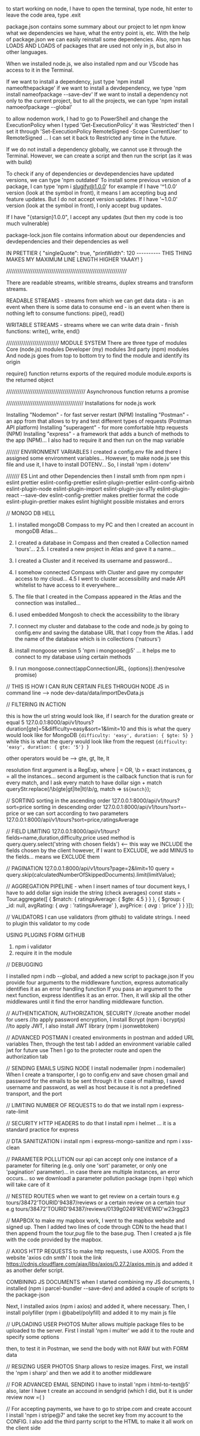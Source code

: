 to start working on node, I have to open the terminal, type node, hit enter
to leave the code area, type .exit

package.json contains some summary about our project to let npm know what we dependencies we have, what the entry point is, etc. With the help of package.json we can easily reinstall some dependencies. Also, npm has LOADS AND LOADS of packages that are used not only in js, but also in other languages.

When we installed node.js, we also installed npm and our VScode has access to it in the Terminal.

If we want to install a dependency, just type 'npm install nameofthepackage'
if we want to install a devdependency, we type 'npm install nameofpackage --save-dev'
If we want to install a dependency not only to the current project, but to all the projects, we can type 'npm install namoeofpackage --global'

to allow nodemon work, I had to go to PowerShell and change the ExecutionPolicy
when I typed
'Get-ExecutionPolicy' it was 'Restricted'
then I set it through
'Set-ExecutionPolicy RemoteSigned -Scope CurrentUser'
to RemoteSigned ...
I can set it back to Restricted any time in the future.

If we do not install a dependency globally, we cannot use it through the Terminal. However, we can create a script and then run the script (as it was with build)

To check if any of dependencies or devdependencies have updated versions, we can type 'npm outdated'
To install some previous version of a package, I can type 'npm i slugify@1.0.0' for example
if I have '^1.0.0' version (look at the symbol in front), it means I am accepting bug and feature updates. But I do not accept version updates.
If I have '~1.0.0' version (look at the symbol in front), I only accept bug updates.

If I have "{starsign}1.0.0", I accept any updates (but then my code is too much vulnerable)

package-lock.json file contains information about our dependencies and devdependencies and their dependencies as well

IN PRETTIER
{
"singleQuote": true,
"printWidth": 120 ---------- THIS THING MAKES MY MAXIMUM LINE LENGTH HIGHER YAAAY!
}

////////////////////////////////////////////////////////////////

There are readable streams, writible streams, duplex streams and transform streams.

READABLE STREAMS - streams from which we can get data
data - is an event when there is some data to consume
end - is an event when there is nothing left to consume
functions: pipe(), read()

WRITABLE STREAMS - streams where we can write data
drain -
finish
functions: write(), write, end()

//////////////////////////// MODULE SYSTEM
There are three type of modules
Core (node.js) modules
Developer (my) modules
3rd party (npm) modules
And node.js goes from top to bottom try to find the module and identify its origin

require() function returns exports of the required module
module.exports is the returned object

//////////////////////////////////////////
Asynchronous function returns a promise

/////////////////////////////////////////
Installations for node.js work

Installing "Nodemon" - for fast server restart (NPM)
Installing "Postman" - an app from that allows to try and test different types of requests (Postman API platform)
Installing "superagent" - for more comfortable http requests (NPM)
Installing "express" - a framework that adds a bunch of methods to the app (NPM)... I also had to require it and then run on the map variable

/////// ENVIRONMENT VARIABLES
I created a config.env file and there I assigned some environment variables... However, to make node.js see this file and use it, I have to install DOTENV... So, I install 'npm i dotenv'

/////// ES Lint and other Dependencies
then I install smth from npm
npm i eslint prettier eslint-config-prettier eslint-plugin-prettier eslint-config-airbnb eslint-plugin-node eslint-plugin-import eslint-plugin-jsx-a11y eslint-plugin-react --save-dev
eslint-config-prettier makes prettier format the code
eslint-plugin-prettier makes eslint highlight possible mistakes and errors

// MONGO DB HELL

1. I installed mongoDB Compass to my PC and then I created an account in mongoDB Atlas...
2. I created a database in Compass and then created a Collection named 'tours'...
   2.5. I created a new project in Atlas and gave it a name...
3. I created a Cluster and it received its username and password...
4. I somehow connected Compass with Cluster and gave my computer access to my cloud...
   4.5 I went to cluster accessibility and made API whitelist to have access to it everywhere...
5. The file that I created in the Compass appeared in the Atlas and the connection was installed...
6. I used embedded Mongosh to check the accessibility to the library

7. I connect my cluster and database to the code and node.js by going to config.env and saving the database URL that I copy from the Atlas. I add the name of the database which is in collections ('natours')
8. install mongoose version 5 'npm i mongoose@5' ... it helps me to connect to my database using certain methods
9. I run mongoose.connect(appConnectionURL, {options}).then(resolve promise)

// THIS IS HOW I CAN RUN CERTAIN FILES THROUGH NODE JS in command line --> node dev-data/data/importDevData.js

// FILTERING IN ACTION

this is how the url string would look like, if I search for the duration greate or equal 5
127.0.0.1:8000/api/v1/tours?duration[gte]=5&difficulty=easy&sort=1&limit=10
and this is what the query would look like for MongoDB
`{difficulty: 'easy', duration: { $gte: 5} }`
while this is what the query would look like from the request
`{difficulty: 'easy', duration: { gte: '5'} }`

other operators would be --> gte, gt, lte, lt

resolution
first argument is a RegExp, where | = OR, \b = exact instances, g = all the instances... second argument is the callback function that is run for every match, and I ask every match to have dollar sign + match
queryStr.replace(/\b(gte|gt|lte|lt)\b/g, match => `$${match}`);

// SORTING
sorting in the ascending order
127.0.0.1:8000/api/v1/tours?sort=price
sorting in descending order
127.0.0.1:8000/api/v1/tours?sort=-price
or we can sort according to two parameters
127.0.0.1:8000/api/v1/tours?sort=price,ratingsAverage

// FIELD LIMITING
127.0.0.1:8000/api/v1/tours?fields=name,duration,difficulty,price
used method is
query.query.select('string with chosen fields') <-- this way we INCLUDE the fields chosen by the client
however, if I want to EXCLUDE, we add MINUS to the fields... means we EXCLUDE them

// PAGINATION
127.0.0.1:8000/api/v1/tours?page=2&limit=10
query = query.skip(calculatedNumberOfSkippedDocuments).limit(limitValue);

// AGGREGATION PIPELINE - when I insert names of tour document keys, I have to add dollar sign inside the string (check averages)
const stats = Tour.aggregate([
{ $match: { ratingsAverage: { $gte: 4.5 } } },
{ $group: {
_id: null,
avgRating: { $avg: '$ratingsAverage' },
avgPrice: { $avg: '$price' }
}
}]);

// VALIDATORS
I can use validators (from github) to validate strings. I need to plugin this validator to my code

USING PLUGINS FORM GITHUB

1. npm i validator
2. require it in the module

// DEBUGGING

I installed npm i ndb --global, and added a new script to package.json
If you provide four arguments to the middleware function, express automatically identifies it as an error handling function
If you pass an argument to the next function, express identifies it as an error. Then, it will skip all the other middlewares until it find the error handling middleware function.

// AUTHENTICATION, AUTHORIZATION, SECURITY
//create another model for users
//to apply password encryption, I install Bcrypt (npm i bcryptjs)
//to apply JWT, I also install
JWT library (npm i jsonwebtoken)

// ADVANCED POSTMAN
I created environments in postman and added URL variables
Then, through the test tab I added an environment variable called jwt for future use
Then I go to the protecter route and open the authorization tab

// SENDING EMAILS USING NODE
I install nodemailer (npm i nodemailer)
When I create a transporter, I go to config.env and save chosen gmail and password for the emails to be sent through it
In case of mailtrap, I saved username and password, as well as host because it is not a predefined transport, and the port

// LIMITING NUMBER OF REQUESTS
to do that we install npm i express-rate-limit

// SECURITY HTTP HEADERS
to do that I install npm i helmet ... it is a standard practice for express

// DTA SANITIZATION
i install npm i express-mongo-sanitize and npm i xss-clean

// PARAMETER POLLUTION
our api can accept only one instance of a parameter for filtering (e.g. only one 'sort' parameter, or only one 'pagination' parameter)... in case there are multiple instances, an error occurs... so we downloadl a parameter pollution package (npm i hpp) which will take care of it

// NESTED ROUTES
when we want to get review on a certain tours
e.g tours/38472'TOURID'94387/reviews
or a certain review on a certain tour
e.g tours/38472'TOURID'94387/reviews/0139g0249'REVIEWID'w23rgg23

// MAPBOX
to make my mapbox work, I went to the mapbox website and signed up. Then I added two lines of code through CDN
to the head that I then append froum the tour,pug file to the base.pug. Then I created a js file with the code provided by the mapbox.

// AXIOS HTTP REQUESTS
to make http requests, i use AXIOS. From the website 'axios cdn smth' I took the link
https://cdnjs.cloudflare.com/ajax/libs/axios/0.27.2/axios.min.js
and added it as another defer script.

COMBINING JS DOCUMENTS
when I started combining my JS documents, I installed (npm i parcel-bundler --save-dev) and added a couple of scripts to the package-json

Next, I installed axios (npm i axios) and added it, where necessary.
Then, I install polyfiller (npm i @babel/polyfill) and added it to my main js file

// UPLOADING USER PHOTOS
Multer allows multiple package files to be uploaded to the server. First I install 'npm i multer'
we add it to the route and specify some options

then, to test it in Postman, we send the body with not RAW but with FORM data

// RESIZING USER PHOTOS
Sharp allows to resize images. First, we install the 'npm i sharp' and then we add it to another middleware

// FOR ADVANCED EMAIL SENDING I have to install 'npm i html-to-text@5'
also, later I have t create an accound in sendgrid (which I did, but it is under review now =( )

// For accepting payments, we have to go to stripe.com and create account
I install 'npm i stripe@7' and take the secret key from my account to the CONFIG.
I also add the third parrty script to the HTML to make it all work on the client side
